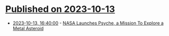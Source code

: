 # [Published on 2023-10-13](index.md)

* [2023-10-13, 16:40:00](https://science.slashdot.org/story/23/10/13/1534232/nasa-launches-psyche-a-mission-to-explore-a-metal-asteroid?utm_source=rss1.0mainlinkanon&utm_medium=feed) - [NASA Launches Psyche, a Mission To Explore a Metal Asteroid](https://science.slashdot.org/story/23/10/13/1534232/nasa-launches-psyche-a-mission-to-explore-a-metal-asteroid?utm_source=rss1.0mainlinkanon&utm_medium=feed)
